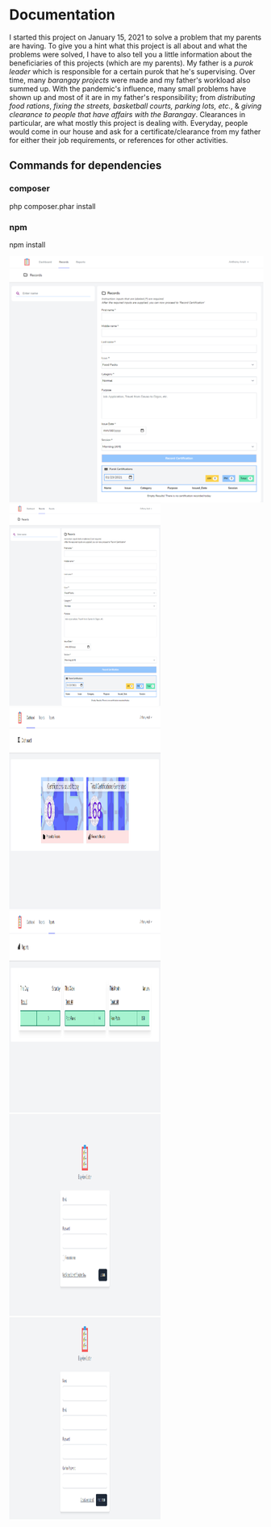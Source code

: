 # Documentation

I started this project on January 15, 2021 to solve a problem that my parents are having. To give you a hint what this project is all about and what the problems were solved, I have to also tell you a little information about the beneficiaries of this projects (which are my parents). My father is a *purok leader* which is responsible for a certain purok that he's supervising. Over time, many *barangay projects* were made and my father's workload also summed up. With the pandemic's influence, many small problems have shown up and most of it are in my father's responsibility; from *distributing food rations*, *fixing the streets, basketball courts, parking lots, etc.*, & *giving clearance to people that have affairs with the Barangay*. Clearances in particular, are what mostly this project is dealing with. Everyday, people would come in our house and ask for a certificate/clearance from my father for either their job requirements, or references for other activities.


## Commands for dependencies

### composer
php composer.phar install

### npm
npm install

![Alt Text](snap.png)
 <img src="https://github.com/centino90/bayview-lister/blob/main/snap1.png" width="300" height="400"/>
 <img src="https://github.com/centino90/bayview-lister/blob/main/snap2.png" width="300" height="400"/>
 <img src="https://github.com/centino90/bayview-lister/blob/main/snap3.png" width="300" height="400"/>
 <img src="https://github.com/centino90/bayview-lister/blob/main/snap4.png" width="300" height="400"/>
 <img src="https://github.com/centino90/bayview-lister/blob/main/snap5.png" width="300" height="400"/>
